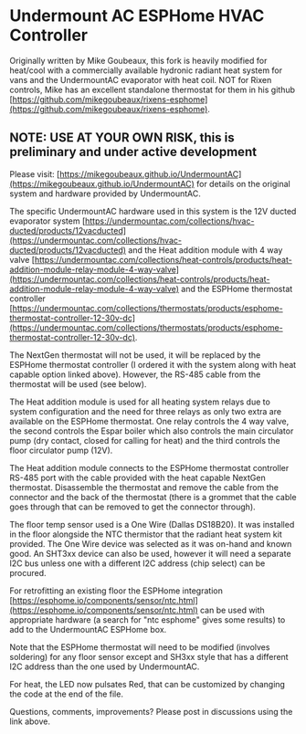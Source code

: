 # Undermount AC ESPHome HVAC Controller

Originally written by Mike Goubeaux, this fork is heavily modified for heat/cool with a commercially available hydronic radiant heat system for vans and the UndermountAC evaporator with heat coil.
NOT for Rixen controls, Mike has an excellent standalone thermostat for them in his github [https://github.com/mikegoubeaux/rixens-esphome](https://github.com/mikegoubeaux/rixens-esphome).

## NOTE: USE AT YOUR OWN RISK, this is preliminary and under active development

Please visit: [https://mikegoubeaux.github.io/UndermountAC](https://mikegoubeaux.github.io/UndermountAC) for details on the original system and hardware provided by UndermountAC.

The specific UndermountAC hardware used in this system is the 12V ducted evaporator system [https://undermountac.com/collections/hvac-ducted/products/12vacducted](https://undermountac.com/collections/hvac-ducted/products/12vacducted) and the Heat addition module with 4 way valve [https://undermountac.com/collections/heat-controls/products/heat-addition-module-relay-module-4-way-valve](https://undermountac.com/collections/heat-controls/products/heat-addition-module-relay-module-4-way-valve) and the ESPHome thermostat controller [https://undermountac.com/collections/thermostats/products/esphome-thermostat-controller-12-30v-dc](https://undermountac.com/collections/thermostats/products/esphome-thermostat-controller-12-30v-dc).

The NextGen thermostat will not be used, it will be replaced by the ESPHome thermostat controller (I ordered it with the system along with heat capable option linked above).  However, the RS-485 cable from the thermostat will be used (see below).  

The Heat addition module is used for all heating system relays due to system configuration and the need for three relays as only two extra are available on the ESPHome thermostat.  One relay controls the 4 way valve, the second controls the Espar boiler which also controls the main circulator pump (dry contact, closed for calling for heat) and the third controls the floor circulator pump (12V).

The Heat addition module connects to the ESPHome thermostat controller RS-485 port with the cable provided with the heat capable NextGen thermostat.  Disassemble the thermostat and remove the cable from the connector and the back of the thermostat (there is a grommet that the cable goes through that can be removed to get the connector through).

The floor temp sensor used is a One Wire (Dallas DS18B20).  It was installed in the floor alongside the NTC thermistor that the radiant heat system kit provided.  The One Wire device was selected as it was on-hand and known good.  An SHT3xx device can also be used, however it will need a separate I2C bus unless one with a different I2C address (chip select) can be procured.  

For retrofitting an existing floor the ESPHome integration [https://esphome.io/components/sensor/ntc.html](https://esphome.io/components/sensor/ntc.html) can be used with appropriate hardware (a search for "ntc esphome" gives some results) to add to the UndermountAC ESPHome box.  

Note that the ESPHome thermostat will need to be modified (involves soldering) for any floor sensor except and SH3xx style that has a different I2C address than the one used by UndermountAC.

For heat, the LED now pulsates Red, that can be customized by changing the code at the end of the file.  

Questions, comments, improvements?  Please post in discussions using the link above.
